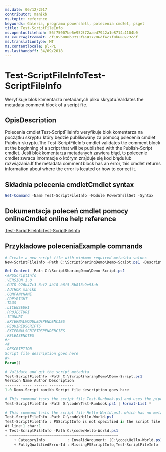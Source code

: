 ```yaml
---
ms.date: 06/12/2017
contributor: manikb
ms.topic: reference
keywords: Galeria, programu powershell, polecenia cmdlet, psget
title: Test-ScriptFileInfo
ms.openlocfilehash: 56f75007be6e952572aaed7942a1e8714d4104b0
ms.sourcegitcommit: cf195b090b3223fa4917206dfec7f0b603873cdf
ms.translationtype: MT
ms.contentlocale: pl-PL
ms.lasthandoff: 04/09/2018
---
```

# <a name="test-scriptfileinfo"></a><span data-ttu-id="4846d-103">Test-ScriptFileInfo</span><span class="sxs-lookup"><span data-stu-id="4846d-103">Test-ScriptFileInfo</span></span>

<span data-ttu-id="4846d-104">Weryfikuje blok komentarza metadanych pliku skryptu.</span><span class="sxs-lookup"><span data-stu-id="4846d-104">Validates the metadata comment block of a script file.</span></span>

## <a name="description"></a><span data-ttu-id="4846d-105">Opis</span><span class="sxs-lookup"><span data-stu-id="4846d-105">Description</span></span>

<span data-ttu-id="4846d-106">Polecenia cmdlet Test-ScriptFileInfo weryfikuje blok komentarza na początku skryptu, który będzie publikowany za pomocą polecenia cmdlet Publish-skryptu.</span><span class="sxs-lookup"><span data-stu-id="4846d-106">The Test-ScriptFileInfo cmdlet validates the comment block at the beginning of a script that will be published with the Publish-Script cmdlet.</span></span>
<span data-ttu-id="4846d-107">Jeśli blok komentarza metadanych zawiera błąd, to polecenie cmdlet zwraca informacje o którym znajduje się kod błędu lub rozwiązania.</span><span class="sxs-lookup"><span data-stu-id="4846d-107">If the metadata comment block has an error, this cmdlet returns information about where the error is located or how to correct it.</span></span>

## <a name="cmdlet-syntax"></a><span data-ttu-id="4846d-108">Składnia polecenia cmdlet</span><span class="sxs-lookup"><span data-stu-id="4846d-108">Cmdlet syntax</span></span>

```powershell
Get-Command -Name Test-ScriptFileInfo -Module PowerShellGet -Syntax
```
## <a name="cmdlet-online-help-reference"></a><span data-ttu-id="4846d-109">Dokumentacja poleceń cmdlet pomocy online</span><span class="sxs-lookup"><span data-stu-id="4846d-109">Cmdlet online help reference</span></span>

[<span data-ttu-id="4846d-110">Test-ScriptFileInfo</span><span class="sxs-lookup"><span data-stu-id="4846d-110">Test-ScriptFileInfo</span></span>](http://go.microsoft.com/fwlink/?LinkId=619791)

## <a name="example-commands"></a><span data-ttu-id="4846d-111">Przykładowe polecenia</span><span class="sxs-lookup"><span data-stu-id="4846d-111">Example commands</span></span>
```powershell
# Create a new script file with minimum required metadata values
New-ScriptFileInfo -Path C:\ScriptSharingDemo\Demo-Script.ps1 -Description "Script file description goes here"

Get-Content -Path C:\ScriptSharingDemo\Demo-Script.ps1
<#PSScriptInfo
.VERSION 1.0
.GUID 926b47c3-6af2-4b18-b6f5-8b813a9e93ab
.AUTHOR manikb
.COMPANYNAME
.COPYRIGHT
.TAGS
.LICENSEURI
.PROJECTURI
.ICONURI
.EXTERNALMODULEDEPENDENCIES
.REQUIREDSCRIPTS
.EXTERNALSCRIPTDEPENDENCIES
.RELEASENOTES
#>
<#
.DESCRIPTION
Script file description goes here
#>
Param()

# Validate and get the script metadata
Test-ScriptFileInfo -Path C:\ScriptSharingDemo\Demo-Script.ps1
Version Name Author Description
------- ---- ------ -----------
1.0 Demo-Script manikb Script file description goes here

# This command tests the script file Test-Runbook.ps1 and uses the pipeline operator to pass the results to the Format-List cmdlet to format the results.
Test-ScriptFileInfo -Path D:\code\Test-Runbook.ps1 | Format-List *

# This command tests the script file Hello-World.ps1, which has no metadata associated with it.
Test-ScriptFileInfo -Path C:\code\Hello-World.ps1
Test-ScriptFileInfo : PSScriptInfo is not specified in the script file 'C:\code\Hello-World.ps1'. You can use the Update-ScriptFileInfo with -Force or New-ScriptFileInfo cmdlet to add the PSScriptInfo to the script file.
At line:1 char:1
+ Test-ScriptFileInfo -Path C:\code\Hello-World.ps1
+ ~~~~~~~~~~~~~~~~~~~~~~~~~~~~~~~~~~~~~~~~~~~~~~~~~
    + CategoryInfo          : InvalidArgument: (C:\code\Hello-World.ps1:String) [Test-ScriptFileInfo], ArgumentException
    + FullyQualifiedErrorId : MissingPSScriptInfo,Test-ScriptFileInfo

```